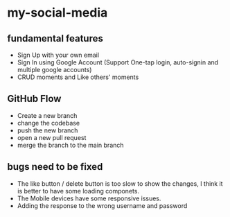 # my-social-media

## fundamental features
- Sign Up with your own email
- Sign In using Google Account (Support One-tap login, auto-signin and multiple google accounts)
- CRUD moments and Like others' moments

## GitHub Flow
- Create a new branch
- change the codebase
- push the new branch
- open a new pull request
- merge the branch to the main branch

## bugs need to be fixed
- The like button / delete button is too slow to show the changes, I think it is better to have some loading componets. 
- The Mobile devices have some responsive issues.
- Adding the response to the wrong username and password